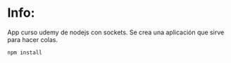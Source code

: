 # Info:

App curso udemy de nodejs con sockets. Se crea una aplicación que sirve para hacer colas.

```
npm install
```